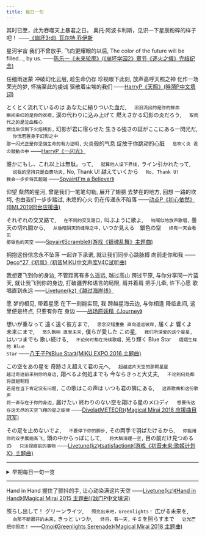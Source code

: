```yaml
---
title: 每日一句
---
```


<style>
  code.translation::before {
    font-family: "Font Awesome 5 Free";
    font-weight: 900;
    content: "\f1ab ";
  }
</style>

其时已至，此为吞噬天上暴君之日。
奥托·阿波卡利斯，见识一下星辰粉碎的样子吧！
——[《崩坏3rd》瓦尔特·乔伊斯](https://zh.moegirl.org/瓦尔特·乔伊斯)

星河宇宙 我们不曾放手,
飞向更耀眼的以后,
The color of the future will be filled...,
by us.
——[陈乐一《未来轮廓》(《崩坏学园2》章节《逐火之蛾》完结纪念)](https://www.bilibili.com/video/av53319606/)

任细雨迷蒙 冲破幻化云层,
趁生命仍存 珍视眼下此刻,
放声高呼天照之神 化作一场荣光的梦,
怀揣至此的虔诚 驱散着尘埃的我们
——[HarryP《天照》(時漪P中文填词)](https://www.bilibili.com/video/av18825106/)

とくとく流れているのは あなたに縋りついた血だ,
<code class="translation">&nbsp;汩汩流出的是你的鲜血 瞬间染红的是你的衣襟,</code>
涙の代わりに込み上げて 燃えさかる幻影の炎だろう,
<code class="translation">&nbsp;取而代之的是泣血椎心 燃烧后仅剩下火焰残影,</code>
幻影が君に宿らせた 生きる強さの証がここにある一閃光だ,
<code class="translation">&nbsp;你恍若置身于幻影之中 那一闪光正是你坚强生命的有力证明,</code>
火炎般的气息 绽放于你跳动的心脏
<code class="translation">&nbsp;息吹く炎 君の鼓動の中</code>
——[HarryP《一闪光》](https://www.bilibili.com/video/av17632876/)

誰かにもし、これ以上は無駄。って,
<code class="translation">&nbsp;就算他人设下界线,</code>
ライン引かれたって,
<code class="translation">&nbsp;说我的坚持只是白费功夫,</code>
No, Thank U! 越えていくから
<code class="translation">&nbsp;No, Thank U! 我会一步步将其超越</code>
——[Spyair《I'm a Believer》](https://music.163.com/#/song?id=35778405)

仰望 粲然的星河,
曾是我们一笔笔勾勒,
展开了翅膀 去梦在的地方,
回想 一路的坎坷,
也由我们一步步踏过,
未熄的心火 仍在传递永不陷落
——[动点P《初心依然》(BML2019同台应援曲)](https://www.bilibili.com/video/av59111196/)

それぞれの交叉路で,
<code class="translation">&nbsp;在不同的交叉路口,</code>
叫ぶように歌よ,
<code class="translation">&nbsp;呐喊似地放声歌唱,</code>
曇天の切れ間から,
<code class="translation">&nbsp;从昏暗阴天的缝隙之中,</code>
いつか見える　銀色の空
<code class="translation">&nbsp;终有一天会看见 那银色的天空</code>
——[Spyair《Scramble》(游戏《银魂乱舞》主题曲)](https://music.163.com/#/song?id=513357029)

拥抱这份信念永不坠落 一起许下承诺,
就让我们同步心跳脉搏 向前走你和我
——[Deco*27《初岚》(初音MIKU中文声库V4C试听曲)](https://www.bilibili.com/video/av14010886/)

我想要飞到你的身边,
不管距离有多么遥远,
越过高山 跨过平原,
与你分享同一片蓝天,
就让我飞到你的身边,
打破疆界和语言的局限,
肩并着肩 把手儿牵,
许下心愿 歌唱直到永远
——[Livetune(kz)《越过海岸线》](https://www.bilibili.com/video/av32940930/)

愿 梦的相见,
带着星愿 在下一刻能实现,
我 跨越星海云边,
与你相逢 降临此间,
这里便是终点,
只要有你在 身边
——[战场原妖精《Journey》](https://www.bilibili.com/video/av20204614/)

想いが重なって 遠く遠く彼方まで,
<code class="translation">&nbsp;思念交错重叠 直向遥远彼岸,</code>
届くよ 響くよ 未来にまで,
<code class="translation">&nbsp;悠久飘响 直至未来,</code>
僕らが愛した この星,
<code class="translation">&nbsp;我们所深爱的这个星星,</code>
はいつまでも 歌い続ける,
<code class="translation">&nbsp;不论何时都在持续歌唱,</code>
光り輝く Blue Star
<code class="translation">&nbsp;熠熠生辉的 Blue Star</code>
——[八王子P《Blue Star》(MIKU EXPO 2016 主题曲)](https://www.bilibili.com/video/av3853455/)

この空をあの星を 奇跡さえ超えて君の元へ,
<code class="translation">&nbsp;超越这片天空的那颗星星 越过奇迹前来到你的身边,</code>
翔べるよ何処までも 今ならきっと大丈夫,
<code class="translation">&nbsp;不论到何处都将展翅翱翔 若是在当下肯定没有问题,</code>
この歌はこの声は いつも君の隣にある,
<code class="translation">&nbsp;这首歌曲和这份歌声 将一直存在于你的身边,</code>
届けたい 終わりのない空を翔ける星のメロディ
<code class="translation">&nbsp;想要传达 在这无尽的天空飞翔的星之旋律</code>
——[Divela《METEOR》(Magical Mirai 2018 应援曲目冠军)](https://www.bilibili.com/video/av24556700/)

その足を止めないでよ,
<code class="translation">&nbsp;不要停下你的脚步,</code>
その両手で羽ばたけるから,
<code class="translation">&nbsp;你能用你的双手展翅高飞,</code>
頭の中からっぽにして,
<code class="translation">&nbsp;将大脑清理一空,</code>
目の前だけ見つめるの
<code class="translation">&nbsp;只注视眼前的事物</code>
——[Livetune(kz)《satisfaction》(游戏《初音未来:歌姬计划X》主题曲)](https://www.bilibili.com/video/av4154566/)

***

<details><summary>早期每日一句一览</summary>
  <h2>2019.8.29</h2>
  要有最朴素的生活和最遥远的梦想，纵使明天天寒地冻，路遥马亡。——[海子(査海生)](https://baike.baidu.com/item/海子/205722)
  <h2>2019.4.26</h2>
  假饰天真是最残酷的糟践，没有皱纹的祖母是可怕的，没有白发的老者是让人遗憾的。――《文化苦旅》
  <h2>2019.4.25</h2>
  他知道智子使得敌人能看到自己的目光，这目光带着地狱的寒气和巨石的沉重，带着牺牲一切的决绝，令敌人心悸，使他们打消一切轻率的举动。――《三体III-死神永生》
  <h2>2019.4.24</h2>
  任何一个时代，总有人会要牺牲。这道理人人都懂，但轮到自己，人人都不愿意。――《虫子的世界》
  <br />
  最后的戒律：所有动物都是平等的，但有些动物比其他动物更平等。――《动物农场》乔治.奥威尔
  <br />
  空中没有鸟儿飞翔，水中没有鱼儿游曵，大地没有万物生长。那里没有贫贱也没有富贵，没有悲伤也没有疼痛，没有仇也没有恨，那里人人死而平等。我问她，这是什么地方？她说，这里叫死无葬身之地。――《第七天》余华
  <br />
  人活在世上，不但有身体，还有头脑和心胸。对我自己来说，心胸是我在生活中想要达到的最低目标。某件事有悖于我的心胸，我就认为它不值得一做。某个人有悖于我的心胸，我就觉得他不值得一交。某种生活有悖于我的心胸，我就认为它不值得一过。――《我的精神家园》王小波
  <h2>2019.4.11</h2>
  受光于庭户见一堂，受光于天下照四方。
  <br />
  天行健，君子以自强不息。
  <h2>2019.4.10</h2>
  月亮发光，是为了证实太阳的存在。
  <h2>2019.3.11</h2>
  人们在自己创造的悲剧里不以为意，在别人创造的悲剧里痛哭流涕，尽管是相同的情节。
  <h2>2019.3.9</h2>
  突然决定做某件事，可能没那么难。
  <br />
  难的是，如何面对它给自己带来的全部后果。
  <br />
  ――《小绿和小蓝》
  <h2>2019.3.7</h2>
  你对过去看得越深，你对未来就看得越远。――丘吉尔
  <br />
  一棵树长到它想长的高度后，它才知道怎样的空气适合它。――亨利.大卫.梭罗
  <h2>2019.3.4</h2>
  我本可以忍受黑暗，如果我不曾见过太阳。
  <h2>2019.3.3</h2>
  Never underestimate your power to change yourself.
  <br />
  永远不要低估改变你自己的力量。
  <br />
  ――学而思高二物理第二讲补充第零题
  <h2>2019.3.1</h2>
  勇者愤怒，抽刃向更强者。怯者愤怒，却抽刃向更弱者。――鲁迅
  <h2>2019.2.21</h2>
  通过忠诚地映射宇宙来隐藏自我，是融入永恒的唯一途径。
</details>

***

Hand in Hand 握住了颤抖的手,
让心动染满这片天空
——[Livetune(kz)《Hand in Hand》(Magical Mirai 2015 主题曲)(敌门P中文填词)](https://www.bilibili.com/video/av6937481/)

照らし出して！ グリーンライツ,
<code class="translation">&nbsp;照亮出来吧，Greenlights！</code>
広がる未来を,
<code class="translation">&nbsp;向那不断展开的未来,</code>
きっと いつか,
<code class="translation">&nbsp;终将，有一天,</code>
キミを照らすまで
<code class="translation">&nbsp;让光芒把你照亮！</code>
——[Omoi《Greenlights Serenade》(Magical Mirai 2018 主题曲)](https://www.bilibili.com/video/av26278906/)